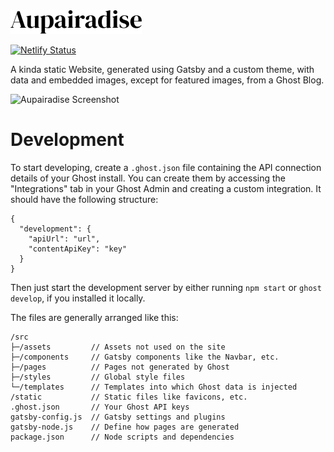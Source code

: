 <a href="https://aupairadise.de" target="_blank" rel="noopener" align="center">
  <img src="https://raw.githubusercontent.com/SkyGuardian42/Aupairadise/master/static/AupairadiseLogoBig.svg?sanitize=true"/>
</a>

[![Netlify Status](https://api.netlify.com/api/v1/badges/01e02403-561e-49e6-9a35-c238a16cce63/deploy-status)](https://app.netlify.com/sites/aupairadise/deploys)

A kinda static Website, generated using Gatsby and a custom theme, with data and embedded images, except for featured images, from a Ghost Blog. 

![Aupairadise Screenshot](https://user-images.githubusercontent.com/12611076/62537517-e4617f00-b850-11e9-8a61-82fcf7ed263b.png)

# Development
To start developing, create a `.ghost.json` file containing the API connection details of your Ghost install. You can create them by accessing the "Integrations" tab in your Ghost Admin and creating a custom integration. It should have the following structure: 

```
{
  "development": {
    "apiUrl": "url",
    "contentApiKey": "key"
  }
}
```

Then just start the development server by either running `npm start` or `ghost develop`, if you installed it locally. 

The files are generally arranged like this:

```
/src
├─/assets         // Assets not used on the site
├─/components     // Gatsby components like the Navbar, etc. 
├─/pages          // Pages not generated by Ghost
├─/styles         // Global style files
└─/templates      // Templates into which Ghost data is injected
/static           // Static files like favicons, etc.
.ghost.json       // Your Ghost API keys
gatsby-config.js  // Gatsby settings and plugins
gatsby-node.js    // Define how pages are generated
package.json      // Node scripts and dependencies
```
